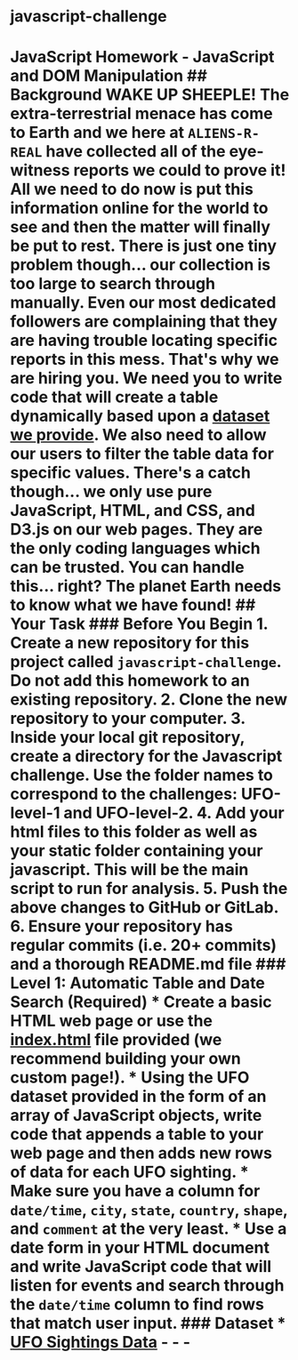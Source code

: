 # javascript-challenge
# JavaScript Homework - JavaScript and DOM Manipulation  ## Background  WAKE UP SHEEPLE! The extra-terrestrial menace has come to Earth and we here at `ALIENS-R-REAL` have collected all of the eye-witness reports we could to prove it! All we need to do now is put this information online for the world to see and then the matter will finally be put to rest.  There is just one tiny problem though... our collection is too large to search through manually. Even our most dedicated followers are complaining that they are having trouble locating specific reports in this mess.  That's why we are hiring you. We need you to write code that will create a table dynamically based upon a [dataset we provide](StarterCode/static/js/data.js). We also need to allow our users to filter the table data for specific values. There's a catch though... we only use pure JavaScript, HTML, and CSS, and D3.js on our web pages. They are the only coding languages which can be trusted.  You can handle this... right? The planet Earth needs to know what we have found!  ## Your Task  ### Before You Begin  1. Create a new repository for this project called `javascript-challenge`. **Do not add this homework to an existing repository**.  2. Clone the new repository to your computer.  3. Inside your local git repository, create a directory for the Javascript challenge. Use the folder names to correspond to the challenges: **UFO-level-1** and **UFO-level-2**.  4. Add your **html** files to this folder as well as your static folder containing your javascript. This will be the main script to run for analysis.  5. Push the above changes to GitHub or GitLab.  6. Ensure your repository has regular commits (i.e. 20+ commits) and a thorough README.md file  ### Level 1: Automatic Table and Date Search (Required)  * Create a basic HTML web page or use the [index.html](StarterCode/index.html) file provided (we recommend building your own custom page!).  * Using the UFO dataset provided in the form of an array of JavaScript objects, write code that appends a table to your web page and then adds new rows of data for each UFO sighting.    * Make sure you have a column for `date/time`, `city`, `state`, `country`, `shape`, and `comment` at the very least.  * Use a date form in your HTML document and write JavaScript code that will listen for events and search through the `date/time` column to find rows that match user input.    ### Dataset  * [UFO Sightings Data](StarterCode/static/js/data.js)  - - -
